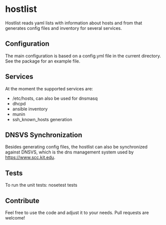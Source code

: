 # hostlist

Hostlist reads yaml lists with information about hosts and from that generates
config files and inventory for several services.

## Configuration

The main configuration is based on a config.yml file in the current directory. See the package for an example file.

## Services

At the moment the supported services are:
* /etc/hosts, can also be used for dnsmasq
* dhcpd
* ansible inventory
* munin 
* ssh_known_hosts generation

## DNSVS Synchronization

Besides generating config files, the hostlist can also be synchronized against
DNSVS, which is the dns management system used by https://www.scc.kit.edu.

## Tests
To run the unit tests:
  nosetest tests

## Contribute
Feel free to use the code and adjust it to your needs.
Pull requests are welcome!
